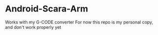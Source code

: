# Android-Scara-Arm
Works with my G-CODE converter
For now this repo is my personal copy, and don't work properly yet
